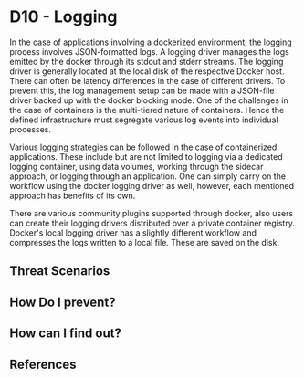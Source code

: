 # D10 - Logging

In the case of applications involving a dockerized environment, the logging process involves JSON-formatted logs. A logging driver manages the logs emitted by the docker through its stdout and stderr streams. The logging driver is generally located at the local disk of the respective Docker host. There can often be latency differences in the case of different drivers. To prevent this, the log management setup can be made with a JSON-file driver backed up with the docker blocking mode. One of the challenges in the case of containers is the multi-tiered nature of containers. Hence the defined infrastructure must segregate various log events into individual processes.

Various logging strategies can be followed in the case of containerized applications. These include but are not limited to logging via a dedicated logging container, using data volumes, working through the sidecar approach, or logging through an application. One can simply carry on the workflow using the docker logging driver as well, however, each mentioned approach has benefits of its own.

There are various community plugins supported through docker, also users can create their logging drivers distributed over a private container registry. Docker's local logging driver has a slightly different workflow and compresses the logs written to a local file. These are saved on the disk.
## Threat Scenarios

## How Do I prevent?

## How can I find out?

## References


